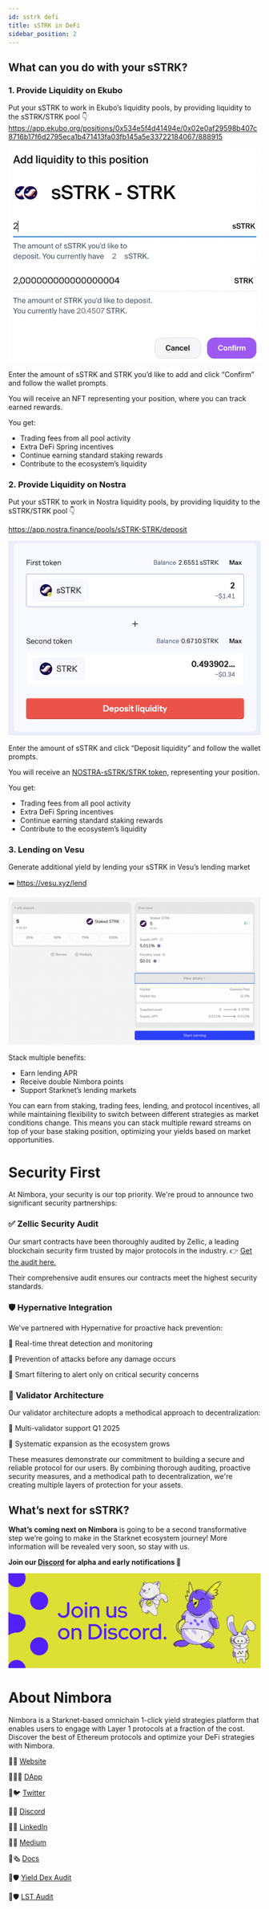 ```yaml
---
id: sstrk defi
title: sSTRK in DeFi
sidebar_position: 2
---
```


## What can you do with your sSTRK?

### 1. Provide Liquidity on Ekubo

Put your sSTRK to work in Ekubo’s liquidity pools, by providing liquidity to the sSTRK/STRK pool 👇
 https://app.ekubo.org/positions/0x534e5f4d41494e/0x02e0af29598b407c8716b17f6d2795eca1b471413fa03fb145a5e33722184067/888915

![alt](../../../../static/content/stake_strk/ekubo_add.png)



Enter the amount of sSTRK and STRK you’d like to add and click “Confirm” and follow the wallet prompts.

You will receive an NFT representing your position, where you can track earned rewards.


You get:

- Trading fees from all pool activity
- Extra DeFi Spring incentives
- Continue earning standard staking rewards
- Contribute to the ecosystem’s liquidity



### 2. Provide Liquidity on Nostra

Put your sSTRK to work in Nostra liquidity pools, by providing liquidity to the sSTRK/STRK pool 👇 

https://app.nostra.finance/pools/sSTRK-STRK/deposit

![alt](../../../../static/content/stake_strk/nostra.png)

Enter the amount of sSTRK and click “Deposit liquidity” and follow the wallet prompts.

You will receive an [NOSTRA-sSTRK/STRK token,](https://starkscan.co/token/0x010dcf06e1fdc86c68d49a870ab895323e845100fc334b80c70d77c6b37cd6ec) representing your position. 

You get:

- Trading fees from all pool activity
- Extra DeFi Spring incentives
- Continue earning standard staking rewards
- Contribute to the ecosystem’s liquidity

### 3. Lending on Vesu

Generate additional yield by lending your sSTRK in Vesu’s lending market

➡️ https://vesu.xyz/lend

![alt](../../../../static/content/stake_strk/vesu.png)

Stack multiple benefits:

- Earn lending APR
- Receive double Nimbora points
- Support Starknet’s lending markets

You can earn from staking, trading fees, lending, and protocol incentives, all while maintaining flexibility to switch between different strategies as market conditions change. This means you can stack multiple reward streams on top of your base staking position, optimizing your yields based on market opportunities.



# **Security First**

At Nimbora, your security is our top priority. We're proud to announce two significant security partnerships:

### **✅ Zellic Security Audit**

Our smart contracts have been thoroughly audited by Zellic, a leading blockchain security firm trusted by major protocols in the industry. 
👉 [Get the audit here.](https://github.com/0xSpaceShard/nimbora-lst-public-audit/blob/main/Nimbora%20-%20Zellic%20Audit%20Report.pdf)

Their comprehensive audit ensures our contracts meet the highest security standards.

### **🛡️ Hypernative Integration**

We've partnered with Hypernative for proactive hack prevention:

🔹 Real-time threat detection and monitoring

🔹 Prevention of attacks before any damage occurs

🔹 Smart filtering to alert only on critical security concerns

### 🔄 Validator Architecture

Our validator architecture adopts a methodical approach to decentralization:

🔹 Multi-validator support Q1 2025 

🔹 Systematic expansion as the ecosystem grows

These measures demonstrate our commitment to building a secure and reliable protocol for our users. By combining thorough auditing, proactive security measures, and a methodical path to decentralization, we're creating multiple layers of protection for your assets.

## What’s next for sSTRK?

**What’s coming next on Nimbora** is going to be a second transformative step we’re going to make in the Starknet ecosystem journey! More information will be revealed very soon, so stay with us.

**Join our [Discord](http://discord.gg/nimbora) for alpha and early notifications 🚀**

[![Nimbora Discord](../../../../static/content/stategy_sstrk/Discord.png)](https://discord.gg/nimbora)

# **About Nimbora**

Nimbora is a Starknet-based omnichain 1-click yield strategies platform that enables users to engage with Layer 1 protocols at a fraction of the cost. Discover the best of Ethereum protocols and optimize your DeFi strategies with Nimbora.

🐧🌐 [Website](https://www.nimbora.io/)

🐧👨‍💻 [DApp](https://app.nimbora.io/)

🐧🐦 [Twitter](https://twitter.com/Nimbora_)

🐧👋 [Discord](http://discord.gg/nimbora)

🐧💼 [LinkedIn](https://www.linkedin.com/company/nimbora/)

🐧📖 [Medium](https://medium.com/@Nimbora)

🐧🗞️ [Docs](https://docs.nimbora.io/)

🐧🛡 [Yield Dex Audit](https://github.com/0xSpaceShard/nimbora_audit_report_yield_dex/blob/main/Nimbora%20Audit%20Report.pdf)

🐧🛡 [LST Audit](https://github.com/0xSpaceShard/nimbora-lst-public-audit/blob/main/Nimbora%20-%20Zellic%20Audit%20Report.pdf)